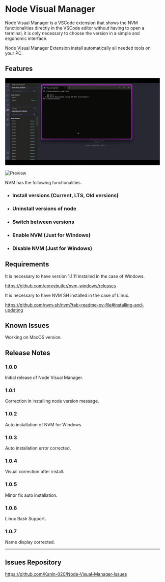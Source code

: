 # Node Visual Manager

Node Visual Manager is a VSCode extension that shows the NVM functionalities directly in the VSCode editor without having to open a terminal, it is only necessary to choose the version in a simple and ergonomic interface.

Node Visual Manager Extension install automatically all needed tools on your PC.

## Features

![Preview](/resources/preview.gif)

![Preview](/resources/linux_preview.gif)

NVM has the following functionalities.

- ### Install versions (Current, LTS, Old versions)

- ### Uninstall versions of node

- ### Switch between versions

- ### Enable NVM (Just for Windows)

- ### Disable NVM (Just for Windows)

## Requirements

It is necessary to have version 1.1.11 installed in the case of Windows.

<https://github.com/coreybutler/nvm-windows/releases>

It is necessary to have NVM SH installed in the case of Linux.

<https://github.com/nvm-sh/nvm?tab=readme-ov-file#installing-and-updating>

## Known Issues

Working on MacOS version.

## Release Notes

### 1.0.0

Initial release of Node Visual Manager.

### 1.0.1

Correction in installing node version message.

### 1.0.2

Auto installation of NVM for Windows.

### 1.0.3

Auto installation error corrected.

### 1.0.4

Visual correction after install.

### 1.0.5

Minor fix auto installation.

### 1.0.6

Linux Bash Support.

### 1.0.7

Name display corrected.

---

## Issues Repository

<https://github.com/Kanin-020/Node-Visual-Manager-Issues>

